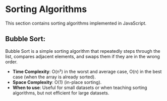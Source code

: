 # Sorting Algorithms

This section contains sorting algorithms implemented in JavaScript.

## Bubble Sort:
Bubble Sort is a simple sorting algorithm that repeatedly steps through the list, compares adjacent elements, and swaps them if they are in the wrong order.

- **Time Complexity**: O(n²) in the worst and average case, O(n) in the best case (when the array is already sorted).
- **Space Complexity**: O(1) (in-place sorting).
- **When to use**: Useful for small datasets or when teaching sorting algorithms, but not efficient for large datasets.
